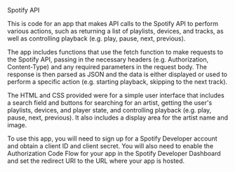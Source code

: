 Spotify API

This is code for an app that makes API calls to the Spotify API to perform various actions, such as returning a list of playlists, devices, and tracks, as well as controlling playback (e.g. play, pause, next, previous).

The app includes functions that use the fetch function to make requests to the Spotify API, passing in the necessary headers (e.g. Authorization, Content-Type) and any required parameters in the request body. The response is then parsed as JSON and the data is either displayed or used to perform a specific action (e.g. starting playback, skipping to the next track).

The HTML and CSS provided were for a simple user interface that includes a search field and buttons for searching for an artist, getting the user's playlists, devices, and player state, and controlling playback (e.g. play, pause, next, previous). It also includes a display area for the artist name and image.

To use this app, you will need to sign up for a Spotify Developer account and obtain a client ID and client secret. You will also need to enable the Authorization Code Flow for your app in the Spotify Developer Dashboard and set the redirect URI to the URL where your app is hosted.


